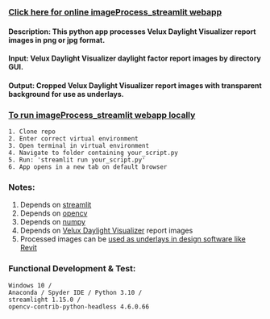 ### [Click here for online imageProcess_streamlit webapp](https://jpstaub-imageprocess-streamlit-imageprocess-streamlit-m0xso8.streamlit.app/)

#### Description: This python app processes Velux Daylight Visualizer report images in png or jpg format.

#### Input: Velux Daylight Visualizer daylight factor report images by directory GUI.

#### Output: Cropped Velux Daylight Visualizer report images with transparent background for use as underlays.

### [To run imageProcess_streamlit webapp locally](https://docs.streamlit.io/knowledge-base/using-streamlit/how-do-i-run-my-streamlit-script)
    1. Clone repo
	2. Enter correct virtual environment
	3. Open terminal in virtual environment
	4. Navigate to folder containing your_script.py
	5. Run: 'streamlit run your_script.py'
	6. App opens in a new tab on default browser

### Notes:
1. Depends on [streamlit](https://pypi.org/project/xgbxml/)
2. Depends on [opencv](https://test.pypi.org/project/topologicpy/)
3. Depends on [numpy](https://pypi.org/project/numpy/)
4. Depends on [Velux Daylight Visualizer](https://www.velux.com/what-we-do/digital-tools/daylight-visualizer) report images 
5. Processed images can be [used as underlays in design software like Revit](https://www.youtube.com/watch?v=J5ilicWeNCs)

### Functional Development & Test:
    Windows 10 /
    Anaconda / Spyder IDE / Python 3.10 /
    streamlight 1.15.0 /
    opencv-contrib-python-headless 4.6.0.66
